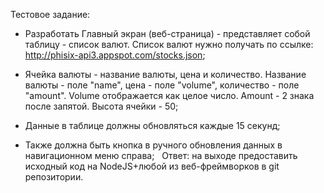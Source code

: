 Тестовое задание:
  - Разработать Главный экран (веб-страница) - представляет собой таблицу - список валют. Список валют нужно получать по ссылке: http://phisix-api3.appspot.com/stocks.json;

  - Ячейка валюты - название валюты, цена и количество. Название валюты - поле "name", цена - поле "volume", количество - поле "amount". Volume отображается как целое число. Amount - 2 знака после запятой. Высота ячейки - 50;

  - Данные в таблице должны обновляться каждые 15 секунд;
  
  - Также должна быть кнопка в ручного обновления данных в навигационном меню справа;
 
Ответ: на выходе предоставить исходный код на NodeJS+любой из веб-фреймворков в git репозитории.